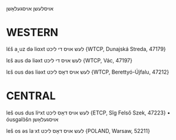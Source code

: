 אויסלעשן
אויסגעלאָשן

WESTERN
========

lɛ́š a˰uz də liαxt לעש אויס די ליכט {WTCP, Dunajská Streda, 47179}

lɛš aus də liəxt לעש אויס די ליכט {WTCP, Vác, 47197}

lɛš ous dəs liəxt לעש אויס דאָס ליכט {WTCP, Berettyó-Újfalu, 47212}

CENTRAL
========

leš ous dus liᵊxt לעש אויס דאָס ליכט {ETCP, Sîg Felső Szek, 47223}
	•	óusgəlɔ̀šn אויסגעלאָשן

leš os əs laˑxt לעש אויס דאָס ליכט {POLAND, Warsaw, 52211}
